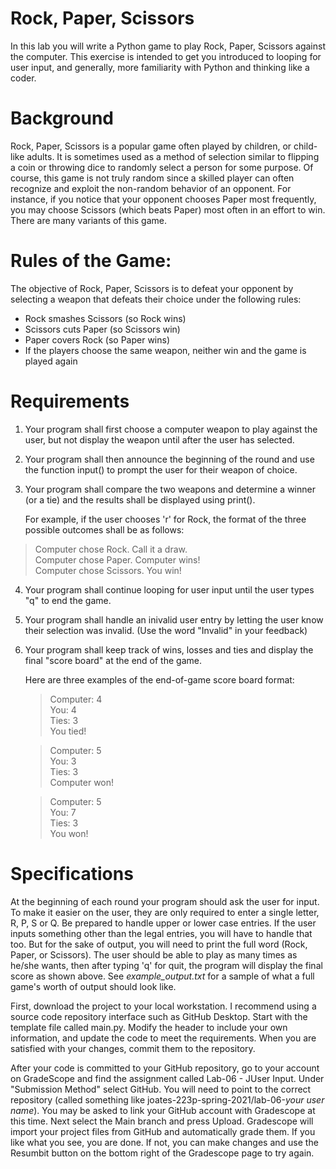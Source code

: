 # Rock, Paper, Scissors
In this lab you will write a Python game to play Rock, Paper, Scissors against the computer.  This exercise is intended to get you introduced to looping for user input, and generally, more familiarity with Python and thinking like a coder.

# Background
Rock, Paper, Scissors is a popular game often played by children, or child-like adults. It is sometimes used as a method of selection similar to flipping a coin or throwing dice to randomly select a person for some purpose.  Of course, this game is not truly random since a skilled player can often recognize and exploit the non-random behavior of an opponent.  For instance, if you notice that your opponent chooses Paper most frequently, you may choose Scissors (which beats Paper) most often in an effort to win. There are many variants of this game.

# Rules of the Game:
The objective of Rock, Paper, Scissors is to defeat your opponent by selecting a weapon that defeats their choice under the following rules:
- Rock smashes Scissors (so Rock wins)
- Scissors cuts Paper (so Scissors win)
- Paper covers Rock (so Paper wins)
- If the players choose the same weapon, neither win and the game is played again

# Requirements
1. Your program shall first choose a computer weapon to play against the user, but not display the weapon until after the user has selected.
2. Your program shall then announce the beginning of the round and use the function input() to prompt the user for their weapon of choice.
3. Your program shall compare the two weapons and determine a winner (or a tie) and the results shall be displayed using print().
    
    For example, if the user chooses 'r' for Rock, the format of the three possible outcomes shall be as follows:
  > Computer chose Rock. Call it a draw.  
  > Computer chose Paper. Computer wins!  
  > Computer chose Scissors. You win!
4. Your program shall continue looping for user input until the user types "q" to end the game.
5. Your program shall handle an inivalid user entry by letting the user know their selection was invalid. (Use the word "Invalid" in your feedback)
5. Your program shall keep track of wins, losses and ties and display the final "score board" at the end of the game.

    Here are three examples of the end-of-game score board format:
    > Computer: 4  
    You: 4  
    Ties: 3  
    You tied!

    > Computer: 5  
    You: 3  
    Ties: 3  
    Computer won!

    > Computer: 5  
    You: 7  
    Ties: 3  
    You won!


# Specifications
At the beginning of each round your program should ask the user for input.  To make it easier on the user, they are only required to enter a single letter, R, P, S or Q.  Be prepared to handle upper or lower case entries.  If the user inputs something other than the legal entries, you will have to handle that too.  But for the sake of output, you will need to print the full word (Rock, Paper, or Scissors).  The user should be able to play as many times as he/she wants, then after typing 'q' for quit, the program will display the final score as shown above.  See _example_output.txt_ for a sample of what a full game's worth of output should look like.

First, download the project to your local workstation.  I recommend using a source code repository interface such as GitHub Desktop. Start with the template file called main.py. Modify the header to include your own information, and update the code to meet the requirements. When you are satisfied with your changes, commit them to the repository.

After your code is committed to your GitHub repository, go to your account on GradeScope and find the assignment called Lab-06 - JUser Input. Under "Submission Method" select GitHub. You will need to point to the correct repository (called something like joates-223p-spring-2021/lab-06-_your user name_).  You may be asked to link your GitHub account with Gradescope at this time.  Next select the Main branch and press Upload. Gradescope will import your project files from GitHub and automatically grade them.  If you like what you see, you are done.  If not, you can make changes and use the Resumbit button on the bottom right of the Gradescope page to try again.
